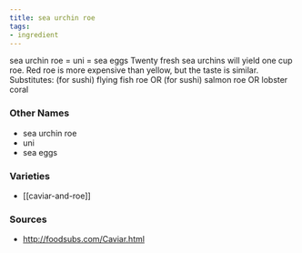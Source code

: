 ```yaml
---
title: sea urchin roe
tags:
- ingredient
---
```

sea urchin roe = uni = sea eggs Twenty fresh sea urchins will yield one cup roe. Red roe is more expensive than yellow, but the taste is similar. Substitutes: (for sushi) flying fish roe OR (for sushi) salmon roe OR lobster coral

### Other Names

* sea urchin roe
* uni
* sea eggs

### Varieties

* [[caviar-and-roe]]

### Sources
* http://foodsubs.com/Caviar.html
